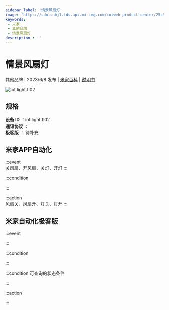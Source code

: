 ```yaml
---
sidebar_label: '情景风扇灯'
image: 'https://cdn.cnbj1.fds.api.mi-img.com/iotweb-product-center/25c5a76a3aecaa0a84fbed74d1479884_1681283619547.png?GalaxyAccessKeyId=AKVGLQWBOVIRQ3XLEW&Expires=9223372036854775807&Signature=4+lUrqOvWnUWKHOVZtr+Ac/NfKY='
keywords: 
 - 米家
 - 其他品牌
 - 情景风扇灯
description : ''
---
```

# 情景风扇灯

其他品牌 | 2023/6/8 发布 | [米家百科](https://home.mi.com/webapp/content/baike/product/index.html?model=iot.light.fl02) | [说明书](https://home.mi.com/views/introduction.html?model=iot.light.fl02&region=cn)

![iot.light.fl02](https://cdn.cnbj1.fds.api.mi-img.com/iotweb-product-center/25c5a76a3aecaa0a84fbed74d1479884_1681283619547.png?GalaxyAccessKeyId=AKVGLQWBOVIRQ3XLEW&Expires=9223372036854775807&Signature=4+lUrqOvWnUWKHOVZtr+Ac/NfKY=)

## 规格  
> 
**设备 ID** ：iot.light.fl02  
**通讯协议** ：  
**极客版**  ： 待补充 


## 米家APP自动化  

:::event  
关风扇、开风扇、关灯、开灯
:::

:::condition  

:::

:::action   
风扇关、风扇开、灯关、灯开
:::

## 米家自动化极客版  

:::event  

:::

:::condition  

:::

:::condition 可查询的状态条件  

:::

:::action  

:::

        
